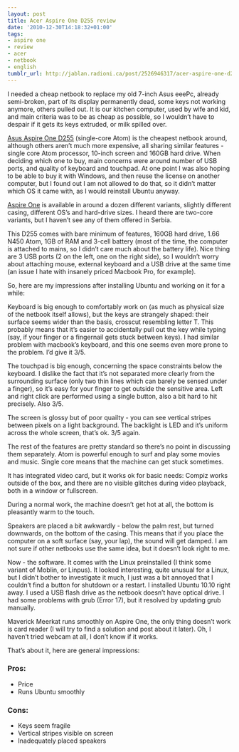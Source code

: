 ```yaml
---
layout: post
title: Acer Aspire One D255 review
date: '2010-12-30T14:18:32+01:00'
tags:
- aspire one
- review
- acer
- netbook
- english
tumblr_url: http://jablan.radioni.ca/post/2526946317/acer-aspire-one-d255-review
---
```

I needed a cheap netbook to replace my old 7-inch Asus eeePc, already semi-broken, part of its display permanently dead, some keys not working anymore, others pulled out. It is our kitchen computer, used by wife and kid, and main criteria was to be as cheap as possible, so I wouldn’t have to despair if it gets its keys extruded, or milk spilled over.

[Asus Aspire One D255](http://us.acer.com/ac/en/US/content/model/LU.SDN0B.024) (single-core Atom) is the cheapest netbook around, although others aren’t much more expensive, all sharing similar features - single core Atom processor, 10-inch screen and 160GB hard drive. When deciding which one to buy, main concerns were around number of USB ports, and quality of keyboard and touchpad. At one point I was also hoping to be able to buy it with Windows, and then reuse the license on another computer, but I found out I am not allowed to do that, so it didn’t matter which OS it came with, as I would reinstall Ubuntu anyway.

[Aspire One](http://en.wikipedia.org/wiki/Acer_Aspire_One) is available in around a dozen different variants, slightly different casing, different OS’s and hard-drive sizes. I heard there are two-core variants, but I haven’t see any of them offered in Serbia.

This D255 comes with bare minimum of features, 160GB hard drive, 1.66 N450 Atom, 1GB of RAM and 3-cell battery (most of the time, the computer is attached to mains, so I didn’t care much about the battery life). Nice thing are 3 USB ports (2 on the left, one on the right side), so I wouldn’t worry about attaching mouse, external keyboard and a USB drive at the same time (an issue I hate with insanely priced Macbook Pro, for example).

So, here are my impressions after installing Ubuntu and working on it for a while:

Keyboard is big enough to comfortably work on (as much as physical size of the netbook itself allows), but the keys are strangely shaped: their surface seems wider than the basis, crosscut resembling letter T. This probably means that it’s easier to accidentally pull out the key while typing (say, if your finger or a fingernail gets stuck between keys). I had similar problem with macbook’s keyboard, and this one seems even more prone to the problem. I’d give it 3/5.

The touchpad is big enough, concerning the space constraints below the keyboard. I dislike the fact that it’s not separated more clearly from the surrounding surface (only two thin lines which can barely be sensed under a finger), so it’s easy for your finger to get outside the sensitive area. Left and right click are performed using a single button, also a bit hard to hit precisely. Also 3/5.

The screen is glossy but of poor quailty - you can see vertical stripes between pixels on a light background. The backlight is LED and it’s uniform across the whole screen, that’s ok. 3/5 again.

The rest of the features are pretty standard so there’s no point in discussing them separately. Atom is powerful enough to surf and play some movies and music. Single core means that the machine can get stuck sometimes.

It has integrated video card, but it works ok for basic needs: Compiz works outside of the box, and there are no visible glitches during video playback, both in a window or fullscreen.

During a normal work, the machine doesn’t get hot at all, the bottom is pleasantly warm to the touch.

Speakers are placed a bit awkwardly - below the palm rest, but turned downwards, on the bottom of the casing. This means that if you place the computer on a soft surface (say, your lap), the sound will get damped. I am not sure if other netbooks use the same idea, but it doesn’t look right to me.

Now - the software. It comes with the Linux preinstalled (I think some variant of Moblin, or Linpus). It looked interesting, quite unusual for a Linux, but I didn’t bother to investigate it much, I just was a bit annoyed that I couldn’t find a button for shutdown or a restart. I installed Ubuntu 10.10 right away. I used a USB flash drive as the netbook doesn’t have optical drive. I had some problems with grub (Error 17), but it resolved by updating grub manually.

Maverick Meerkat runs smoothly on Aspire One, the only thing doesn’t work is card reader (I will try to find a solution and post about it later). Oh, I haven’t tried webcam at all, I don’t know if it works.

That’s about it, here are general impressions:

### Pros:

- Price
- Runs Ubuntu smoothly

### Cons:

- Keys seem fragile
- Vertical stripes visible on screen
- Inadequately placed speakers
